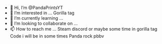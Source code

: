 - 👋 Hi, I’m @PandaPrintsYT
- 👀 I’m interested in ... Gorilla tag
- 🌱 I’m currently learning ...
- 💞️ I’m looking to collaborate on ...
- 📫 How to reach me ... Steam discord or maybe some time in gorilla tag Code i will be in some times Panda rock pbbv

<!---
PandaPrintsYT/PandaPrintsYT is a ✨ special ✨ repository because its `README.md` (this file) appears on your GitHub profile.
You can click the Preview link to take a look at your changes.
--->
